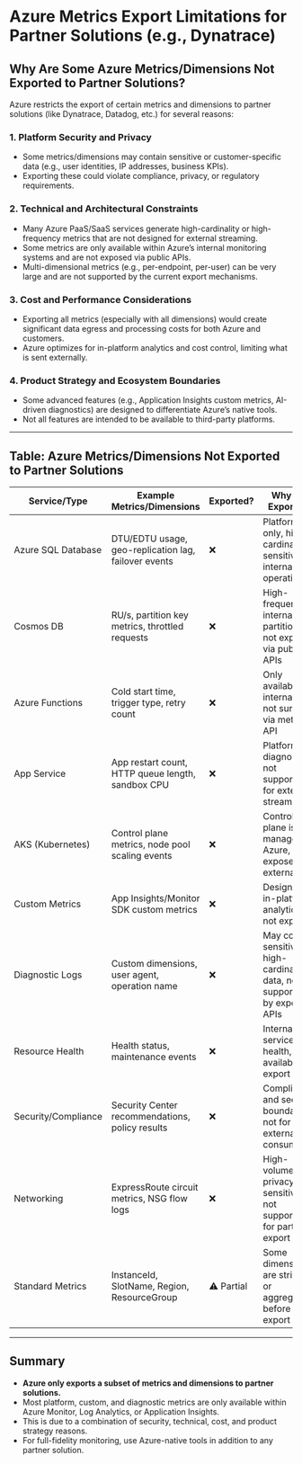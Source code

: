 # Azure Metrics Export Limitations for Partner Solutions (e.g., Dynatrace)

## Why Are Some Azure Metrics/Dimensions Not Exported to Partner Solutions?

Azure restricts the export of certain metrics and dimensions to partner solutions (like Dynatrace, Datadog, etc.) for several reasons:

### 1. **Platform Security and Privacy**
- Some metrics/dimensions may contain sensitive or customer-specific data (e.g., user identities, IP addresses, business KPIs).
- Exporting these could violate compliance, privacy, or regulatory requirements.

### 2. **Technical and Architectural Constraints**
- Many Azure PaaS/SaaS services generate high-cardinality or high-frequency metrics that are not designed for external streaming.
- Some metrics are only available within Azure’s internal monitoring systems and are not exposed via public APIs.
- Multi-dimensional metrics (e.g., per-endpoint, per-user) can be very large and are not supported by the current export mechanisms.

### 3. **Cost and Performance Considerations**
- Exporting all metrics (especially with all dimensions) would create significant data egress and processing costs for both Azure and customers.
- Azure optimizes for in-platform analytics and cost control, limiting what is sent externally.

### 4. **Product Strategy and Ecosystem Boundaries**
- Some advanced features (e.g., Application Insights custom metrics, AI-driven diagnostics) are designed to differentiate Azure’s native tools.
- Not all features are intended to be available to third-party platforms.

---

## Table: Azure Metrics/Dimensions Not Exported to Partner Solutions

| Service/Type         | Example Metrics/Dimensions                | Exported? | Why Not Exported?                                                                                 |
|---------------------|-------------------------------------------|-----------|---------------------------------------------------------------------------------------------------|
| Azure SQL Database  | DTU/EDTU usage, geo-replication lag, failover events | ❌        | Platform-only, high-cardinality, sensitive to internal operations                                 |
| Cosmos DB           | RU/s, partition key metrics, throttled requests     | ❌        | High-frequency, internal partitioning, not exposed via public APIs                                |
| Azure Functions     | Cold start time, trigger type, retry count         | ❌        | Only available in internal logs, not surfaced via metrics API                                     |
| App Service         | App restart count, HTTP queue length, sandbox CPU  | ❌        | Platform diagnostics, not supported for external streaming                                        |
| AKS (Kubernetes)    | Control plane metrics, node pool scaling events    | ❌        | Control plane is managed by Azure, not exposed externally                                         |
| Custom Metrics      | App Insights/Monitor SDK custom metrics            | ❌        | Designed for in-platform analytics, not exported                                                  |
| Diagnostic Logs     | Custom dimensions, user agent, operation name      | ❌        | May contain sensitive or high-cardinality data, not supported by export APIs                      |
| Resource Health     | Health status, maintenance events                  | ❌        | Internal service health, not available via export                                                 |
| Security/Compliance | Security Center recommendations, policy results    | ❌        | Compliance and security boundaries, not for external consumption                                  |
| Networking          | ExpressRoute circuit metrics, NSG flow logs        | ❌        | High-volume, privacy-sensitive, not supported for partner export                                  |
| Standard Metrics    | InstanceId, SlotName, Region, ResourceGroup        | ⚠️ Partial| Some dimensions are stripped or aggregated before export                                          |

---

## Summary

- **Azure only exports a subset of metrics and dimensions to partner solutions.**
- Most platform, custom, and diagnostic metrics are only available within Azure Monitor, Log Analytics, or Application Insights.
- This is due to a combination of security, technical, cost, and product strategy reasons.
- For full-fidelity monitoring, use Azure-native tools in addition to any partner solution.
